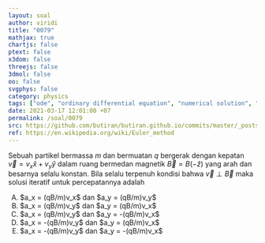 ```yaml
---
layout: soal
author: viridi
title: "0079"
mathjax: true
chartjs: false
ptext: false
x3dom: false
threejs: false
3dmol: false
oo: false
svgphys: false
category: physics
tags: ["ode", "ordinary differential equation", "numerical solution", "euler method", "magnetic force", "fi3201", "2020-1"]
date: 2021-03-17 12:01:00 +07
permalink: /soal/0079
src: https://github.com/butiran/butiran.github.io/commits/master/_posts/soal/04/2021-03-17-euler-method-4.md
ref: https://en.wikipedia.org/wiki/Euler_method
---
```

Sebuah partikel bermassa $m$ dan bermuatan $q$ bergerak dengan kepatan $\vec{v} = v_x \hat{x} + v_y \hat{y}$ dalam ruang bermedan magnetik $\vec{B} = B (-\hat{z})$ yang arah dan besarnya selalu konstan. Bila selalu terpenuh kondisi bahwa $\vec{v} \perp \vec{B}$ maka solusi iteratif untuk percepatannya adalah

<ol type="A">
<li>$a_x = (qB/m)v_x$ dan $a_y = (qB/m)v_y$
<li>$a_x = (qB/m)v_y$ dan $a_y = (qB/m)v_x$
<li>$a_x = (qB/m)v_y$ dan $a_y = -(qB/m)v_x$
<li>$a_x = -(qB/m)v_y$ dan $a_y = (qB/m)v_x$
<li>$a_x = -(qB/m)v_y$ dan $a_y = -(qB/m)v_x$
